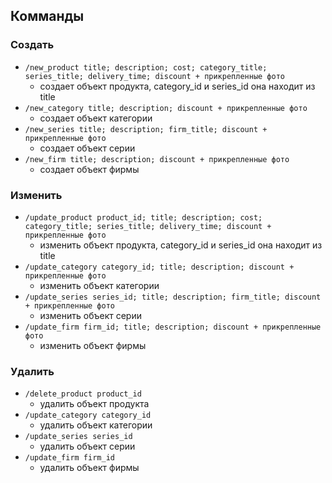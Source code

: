 ## Комманды
### Создать
- `/new_product title; description; cost; category_title; series_title; delivery_time; discount + прикрепленные фото`
  - создает объект продукта, category_id и series_id она находит из title
- `/new_category title; description; discount + прикрепленные фото`
  - создает объект категории
- `/new_series title; description; firm_title; discount + прикрепленные фото`
  - создает объект серии
- `/new_firm title; description; discount + прикрепленные фото`
  - создает объект фирмы
### Изменить
- `/update_product product_id; title; description; cost; category_title; series_title; delivery_time; discount + прикрепленные фото`
  - изменить объект продукта, category_id и series_id она находит из title
- `/update_category category_id; title; description; discount + прикрепленные фото`
  - изменить объект категории
- `/update_series series_id; title; description; firm_title; discount + прикрепленные фото`
  - изменить объект серии
- `/update_firm firm_id; title; description; discount + прикрепленные фото`
  - изменить объект фирмы
### Удалить
- `/delete_product product_id`
  - удалить объект продукта
- `/update_category category_id`
  - удалить объект категории
- `/update_series series_id`
  - удалить объект серии
- `/update_firm firm_id`
  - удалить объект фирмы
